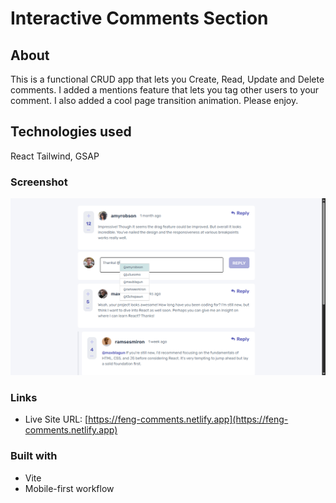 # Interactive Comments Section

## About

This is a functional CRUD app that lets you Create, Read, Update and Delete comments. I added a mentions feature that lets you tag other users to your comment. I also added a cool page transition animation. Please enjoy.

## Technologies used

React Tailwind, GSAP

### Screenshot

![Screenshot.png](Screenshot.png)

### Links

- Live Site URL: [https://feng-comments.netlify.app](https://feng-comments.netlify.app)

### Built with
 
- Vite
- Mobile-first workflow
